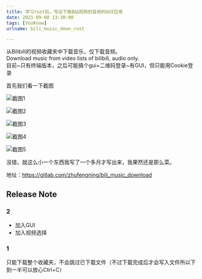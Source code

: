 ```yaml
---
title: 学习rust后，写出下载B站视频的音频的GUI应用
date: 2021-09-08 13:30:00
tags: [YouKnow]
urlname: bili_music_down_rust

---
```


从Bilibili的视频收藏夹中下载音乐，仅下载音频。  
Download music from video lists of bilibili, audio only.  
目前~只有终端版本，之后可能搞个gui+二维码登录~有GUI，但只能用Cookie登录  

首先我们看一下截图 

![截图1](https://pic.zhufn.fun/zhufn/68b19aa5/086be60c.png)

![截图2](http://pic.zhufn.fun/zhufn/a6ab6edd/127a029f.png)

![截图3](http://pic.zhufn.fun/zhufn/a7cc05d5/3405b239.png)

![截图4](http://pic.zhufn.fun/zhufn/62f7e71a/f46f3ef8.png)

![截图5](http://pic.zhufn.fun/zhufn/d680b364/20cdf1e1.png)

没错，就这么小一个东西我写了一个多月才写出来，我果然还是那么菜。  

地址：<https://gitlab.com/zhufengning/bili_music_download>

## Release Note  

### 2   

+ 加入GUI  
+ 加入视频选择  

### 1  

只能下载整个收藏夹，不会跳过已下载文件（不过下载完成后才会写入文件所以下到一半可以放心Ctrl+C）